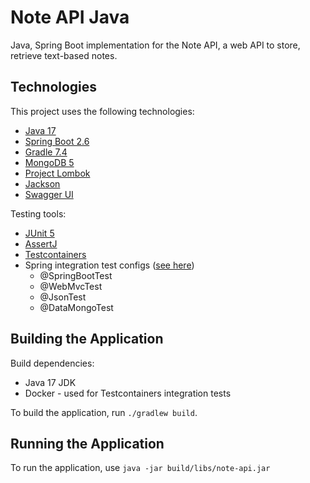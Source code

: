 # Note API Java

Java, Spring Boot implementation for the Note API, a web API to store, retrieve
text-based notes.

## Technologies

This project uses the following technologies:

* [Java 17](https://jdk.java.net/17/)
* [Spring Boot 2.6](https://spring.io/projects/spring-boot)
* [Gradle 7.4](https://docs.gradle.org/7.4/userguide/userguide.html)
* [MongoDB 5](https://docs.mongodb.com/manual/release-notes/5.0/)
* [Project Lombok](https://projectlombok.org/)
* [Jackson](https://github.com/FasterXML/jackson)
* [Swagger UI](https://github.com/swagger-api/swagger-ui)

Testing tools:

* [JUnit 5](https://junit.org/junit5/docs/current/user-guide/)
* [AssertJ](https://assertj.github.io/doc/)
* [Testcontainers](https://www.testcontainers.org/)
* Spring integration test configs ([see here](https://docs.spring.io/spring-boot/docs/current/reference/html/features.html#features.testing.spring-boot-applications.autoconfigured-tests))
  * @SpringBootTest
  * @WebMvcTest
  * @JsonTest
  * @DataMongoTest

## Building the Application

Build dependencies:

* Java 17 JDK
* Docker - used for Testcontainers integration tests

To build the application, run `./gradlew build`.

## Running the Application

To run the application, use `java -jar build/libs/note-api.jar`
